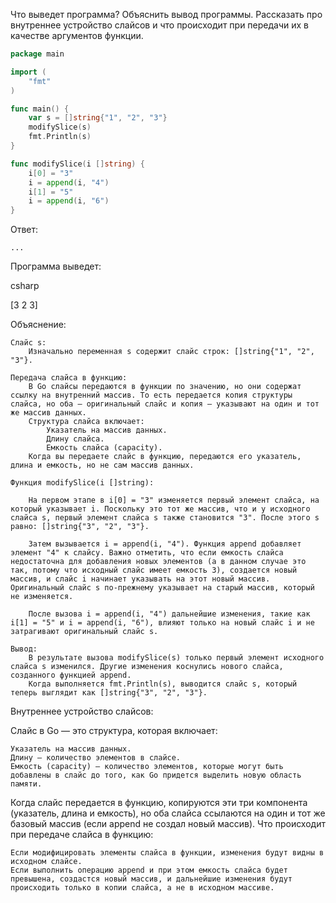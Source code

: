 Что выведет программа? Объяснить вывод программы. Рассказать про внутреннее устройство слайсов и что происходит при передачи их в качестве аргументов функции.

```go
package main

import (
	"fmt"
)

func main() {
	var s = []string{"1", "2", "3"}
	modifySlice(s)
	fmt.Println(s)
}

func modifySlice(i []string) {
	i[0] = "3"
	i = append(i, "4")
	i[1] = "5"
	i = append(i, "6")
}
```

Ответ:
```
...

```

Программа выведет:

csharp

[3 2 3]

Объяснение:

    Слайс s:
        Изначально переменная s содержит слайс строк: []string{"1", "2", "3"}.

    Передача слайса в функцию:
        В Go слайсы передаются в функции по значению, но они содержат ссылку на внутренний массив. То есть передается копия структуры слайса, но оба — оригинальный слайс и копия — указывают на один и тот же массив данных.
        Структура слайса включает:
            Указатель на массив данных.
            Длину слайса.
            Емкость слайса (capacity).
        Когда вы передаете слайс в функцию, передаются его указатель, длина и емкость, но не сам массив данных.

    Функция modifySlice(i []string):

        На первом этапе в i[0] = "3" изменяется первый элемент слайса, на который указывает i. Поскольку это тот же массив, что и у исходного слайса s, первый элемент слайса s также становится "3". После этого s равно: []string{"3", "2", "3"}.

        Затем вызывается i = append(i, "4"). Функция append добавляет элемент "4" к слайсу. Важно отметить, что если емкость слайса недостаточна для добавления новых элементов (а в данном случае это так, потому что исходный слайс имеет емкость 3), создается новый массив, и слайс i начинает указывать на этот новый массив. Оригинальный слайс s по-прежнему указывает на старый массив, который не изменяется.

        После вызова i = append(i, "4") дальнейшие изменения, такие как i[1] = "5" и i = append(i, "6"), влияют только на новый слайс i и не затрагивают оригинальный слайс s.

    Вывод:
        В результате вызова modifySlice(s) только первый элемент исходного слайса s изменился. Другие изменения коснулись нового слайса, созданного функцией append.
        Когда выполняется fmt.Println(s), выводится слайс s, который теперь выглядит как []string{"3", "2", "3"}.

Внутреннее устройство слайсов:

Слайс в Go — это структура, которая включает:

    Указатель на массив данных.
    Длину — количество элементов в слайсе.
    Емкость (capacity) — количество элементов, которые могут быть добавлены в слайс до того, как Go придется выделить новую область памяти.

Когда слайс передается в функцию, копируются эти три компонента (указатель, длина и емкость), но оба слайса ссылаются на один и тот же базовый массив (если append не создал новый массив).
Что происходит при передаче слайса в функцию:

    Если модифицировать элементы слайса в функции, изменения будут видны в исходном слайсе.
    Если выполнить операцию append и при этом емкость слайса будет превышена, создастся новый массив, и дальнейшие изменения будут происходить только в копии слайса, а не в исходном массиве.
